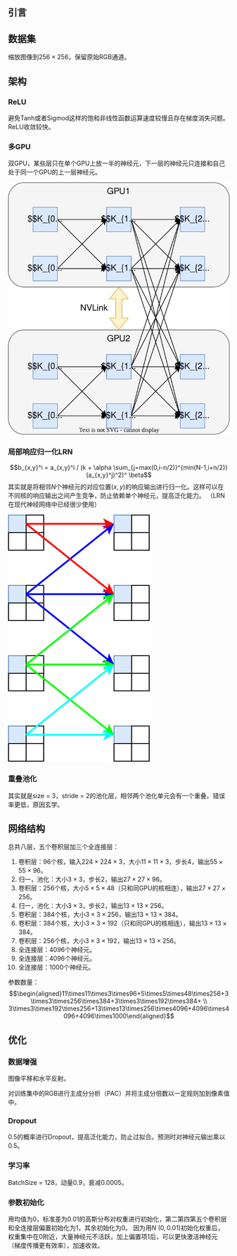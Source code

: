 ## 引言

## 数据集

缩放图像到$256 \times 256$，保留原始RGB通道。

## 架构

### ReLU

避免Tanh或者Sigmod这样的饱和非线性函数运算速度较慢且存在梯度消失问题。ReLU收敛较快。

### 多GPU

双GPU，某些层只在单个GPU上放一半的神经元，下一层的神经元只连接和自己处于同一个GPU的上一层神经元。

![](./images/AlexNetMultiGPU.drawio.svg)

### 局部响应归一化LRN

$$b_{x,y}^i = a_{x,y}^i / (k + \alpha \sum_{j=max(0,i-n/2)}^{min(N-1,i+n/2)} (a_{x,y}^j)^2)^ \beta$$
其实就是将相邻$N$个神经元的对应位置$(x,y)$的响应输出进行归一化。这样可以在不同核的响应输出之间产生竞争，防止依赖单个神经元，提高泛化能力。
（LRN在现代神经网络中已经很少使用）

![](./images/AlexNetLRN.drawio.svg)

### 重叠池化

其实就是size = 3，stride = 2的池化层，相邻两个池化单元会有一个重叠。错误率更低，原因玄学。

## 网络结构

总共八层，五个卷积层加三个全连接层：
1. 卷积层：$96$个核，输入$224 \times 224 \times 3$，大小$11 \times 11 \times 3$，步长$4$，输出$55 \times 55 \times 96$。
2. 归一，池化：大小$3 \times 3$，步长2，输出$27 \times 27 \times 96$。
3. 卷积层：$256$个核，大小$5 \times 5 \times 48$（只和同GPU的核相连），输出$27 \times 27 \times 256$。
4. 归一，池化：大小$3 \times 3$，步长2，输出$13 \times 13 \times 256$。
5. 卷积层：$384$个核，大小$3 \times 3 \times 256$，输出$13 \times 13 \times 384$。
6. 卷积层：$384$个核，大小$3 \times 3 \times 192$（只和同GPU的核相连），输出$13 \times 13 \times 384$。
7. 卷积层：$256$个核，大小$3 \times 3 \times 192$，输出$13 \times 13 \times 256$。
8. 全连接层：$4096$个神经元。
9. 全连接层：$4096$个神经元。
10. 全连接层：$1000$个神经元。

参数数量：$$\begin{aligned}11\times11\times3\times96+5\times5\times48\times256+3\times3\times256\times384+3\times3\times192\times384+ \\ 3\times3\times192\times256+13\times13\times256\times4096+4096\times4096+4096\times1000\end{aligned}$$
## 优化

### 数据增强

图像平移和水平反射。

对训练集中的RGB进行主成分分析（PAC）并将主成分倍数以一定规则加到像素值中。

### Dropout

0.5的概率进行Dropout，提高泛化能力，防止过拟合。预测时对神经元输出乘以0.5。

### 学习率

BatchSize = 128，动量0.9，衰减0.0005。

### 参数初始化

用均值为0，标准差为0.01的高斯分布对权重进行初始化，第二第四第五个卷积层和全连接层偏置初始化为1，其余初始化为0。
因为用$N~(0,0.01)$初始化权重后，权重集中在0附近，大量神经元不活跃，加上偏置项1后，可以更快激活神经元（梯度传播更有效率），加速收敛。